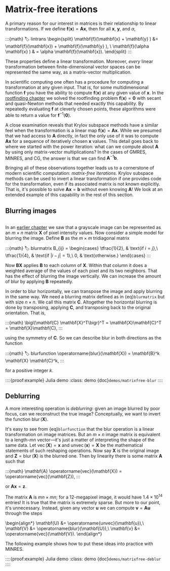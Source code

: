 # Matrix-free iterations

A primary reason for our interest in matrices is their relationship to linear transformations. If we define $\mathbf{f}(\mathbf{x})=\mathbf{A}\mathbf{x}$, then for all $\mathbf{x}$, $\mathbf{y}$, and $\alpha$,

:::{math}
:label: lintrans
\begin{split}
\mathbf{f}(\mathbf{x} + \mathbf{y} ) &= \mathbf{f}(\mathbf{x}) + \mathbf{f}(\mathbf{y} ), \\
\mathbf{f}(\alpha \mathbf{x} ) & = \alpha \mathbf{f}(\mathbf{x}).
\end{split}
:::

These properties define a linear transformation. Moreover, *every* linear transformation between finite-dimensional vector spaces can be represented the same way, as a matrix-vector multiplication.

In scientific computing one often has a procedure for computing a transformation at any given input. That is, for some multidimensional function $\mathbf{f}$ you have the ability to compute $\mathbf{f}(\mathbf{x})$ at any given value of $\mathbf{x}$. In the [rootfinding chapter](../nonlineqn) we solved the rootfinding problem $\mathbf{f}(\mathbf{x})=\boldsymbol{0}$ with secant and quasi-Newton methods that needed exactly this capability. By repeatedly evaluating $\mathbf{f}$ at cleverly chosen points, these algorithms were able to return a value for $\mathbf{f}^{-1}(\boldsymbol{0})$.

A close examination reveals that Krylov subspace methods have a similar feel when the transformation is a linear map $\mathbf{f}(\mathbf{x})=\mathbf{A}\mathbf{x}$. While we presumed that we had access to $\mathbf{A}$ directly, in fact the only use of it was to compute $\mathbf{A}\mathbf{x}$ for a sequence of iteratively chosen $\mathbf{x}$ values. This detail goes back to where we started with the power iteration: what can we compute about $\mathbf{A}$ by using only matrix-vector multiplications? In the cases of GMRES, MINRES, and CG, the answer is that we can find $\mathbf{A}^{-1}\mathbf{b}$.

Bringing all of these observations together leads us to a cornerstone of modern scientific computation: *matrix-free iterations*. Krylov subspace methods can be used to invert a linear transformation if one provides code for the transformation, even if its associated matrix is not known explicitly. That is, it's possible to solve $\mathbf{A}\mathbf{x}=\mathbf{b}$ without even knowing $\mathbf{A}$! We look at an extended example of this capability in the rest of this section.
## Blurring images

```{index} matrix; as image
```
In an [earlier chapter](../matrixanaly/insight.md) we saw that a grayscale image can be represented as an $m\times n$ matrix $\mathbf{X}$ of pixel intensity values. Now consider a simple model for blurring the image. Define $\mathbf{B}$ as the $m\times m$ tridiagonal matrix

:::{math}
:label: blurmatrix
B_{ij} =
\begin{cases}
\tfrac{1}{2}, & \text{if $i=j$},\\
\tfrac{1}{4}, & \text{if $|i-j|=1$},\\
0, & \text{otherwise.}
\end{cases}
:::

Now $\mathbf{B}\mathbf{X}$ applies $\mathbf{B}$ to each column of $\mathbf{X}$. Within that column it does a weighted average of the values of each pixel and its two neighbors. That has the effect of blurring the image vertically. We can increase the amount of blur by applying $\mathbf{B}$ repeatedly.

In order to blur horizontally, we can transpose the image and apply blurring in the same way. We need a blurring matrix defined as in {eq}`blurmatrix` but with size $n\times n$. We call this matrix $\mathbf{C}$. Altogether the horizontal blurring is done by transposing, applying $\mathbf{C}$, and transposing back to the original orientation. That is,

:::{math}
\bigl(\mathbf{C} \mathbf{X}^T\bigr)^T = \mathbf{X}\mathbf{C}^T = \mathbf{X}\mathbf{C},
:::

using the symmetry of $\mathbf{C}$. So we can describe blur in both directions as the function

:::{math}
:label: blurfunction
\operatorname{blur}(\mathbf{X}) = \mathbf{B}^k \mathbf{X} \mathbf{C}^k,
:::

for a positive integer $k$.

::::{proof:example} Julia demo
:class: demo
{doc}`demos/matrixfree-blur`
::::

## Deblurring

A more interesting operation is *deblurring*: given an image blurred by poor focus, can we reconstruct the true image? Conceptually, we want to invert the function $\operatorname{blur}(\mathbf{X})$.

It's easy to see from {eq}`blurfunction` that the blur operation is a linear transformation on image matrices. But an $m\times n$ image matrix is equivalent to a length-$mn$ vector—it's just a matter of interpreting the shape of the same data. Let $\operatorname{vec}(\mathbf{X})=\mathbf{x}$ and $\operatorname{unvec}(\mathbf{x})=\mathbf{X}$ be the mathematical statements of such reshaping operations. Now say $\mathbf{X}$ is the original image and $\mathbf{Z}=\operatorname{blur}(\mathbf{X})$ is the blurred one. Then by linearity there is some matrix $\mathbf{A}$ such that

:::{math}
\mathbf{A} \operatorname{vec}(\mathbf{X}) = \operatorname{vec}(\mathbf{Z}),
:::

or $\mathbf{A}\mathbf{x}=\mathbf{z}$.

The matrix $\mathbf{A}$ is $mn\times mn$; for a 12-megapixel image, it would have $1.4\times 10^{14}$ entries! It is true that the matrix is extremely sparse. But more to our point, it's unnecessary. Instead, given any vector $\mathbf{u}$ we can compute $\mathbf{v}=\mathbf{A}\mathbf{u}$ through the steps

\begin{align*}
  \mathbf{U} &= \operatorname{unvec}(\mathbf{u}),\\
  \mathbf{V} &= \operatorname{blur}(\mathbf{U}),\\
  \mathbf{v} &= \operatorname{vec}(\mathbf{V}).
\end{align*}

The following example shows how to put these ideas into practice with MINRES.

::::{proof:example} Julia demo
:class: demo
{doc}`demos/matrixfree-deblur`
::::

<!-- 
\begin{exercises}
  \input{krylov/exercises/MatrixFree}
\end{exercises} -->
